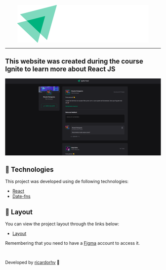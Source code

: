 <p align="center">
  <img src="./.github/logo.svg">
</p>

<hr>

## This website was created during the course Ignite to learn more about React JS

<img src="./.github/preview.png">

<br>

## 🧪 Technologies

This project was developed using de following technologies:

- [React](https://pt-br.reactjs.org/)
- [Date-fns](https://date-fns.org/)

## 🔖 Layout

You can view the project layout through the links below:

- [Layout](<https://www.figma.com/file/7M1imbEwKqqKXlfntqxoGJ/Ignite-Feed-(Community)?node-id=0%3A1&t=d9l0ugBIA5Vjsj0M-1>)

Remembering that you need to have a [Figma](http://figma.com/) account to access it.

<br>

Developed by [ricardorhv](https://github.com/ricardorhv) 👋
